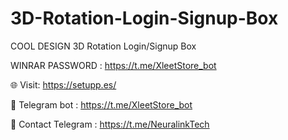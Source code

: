 # 3D-Rotation-Login-Signup-Box
COOL DESIGN 3D Rotation Login/Signup Box

WINRAR PASSWORD : https://t.me/XleetStore_bot

🌐 Visit: https://setupp.es/

📱 Telegram bot : https://t.me/XleetStore_bot

📱 Contact Telegram : https://t.me/NeuralinkTech
